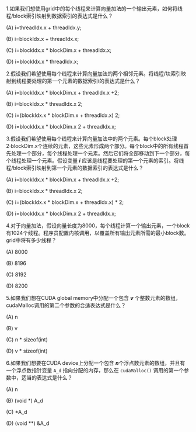 1.如果我们想使用grid中的每个线程来计算向量加法的一个输出元素，如何将线程/block索引映射到数据索引的表达式是什么？

(A) i=threadIdx.x + threadIdx.y;

(B) i=blockIdx.x + threadIdx.x;

(C) i=blockIdx.x * blockDim.x + threadIdx.x;

(D) i=blockIdx.x * threadIdx.x;



2.假设我们希望使用每个线程来计算向量加法的两个相邻元素。将线程/块索引映射到线程要处理的第一个元素的数据索引i的表达式是什么？

(A) i=blockIdx.x * blockDim.x + threadIdx.x +2;

(B) i=blockIdx.x * threadIdx.x 2;

(C) i=(blockIdx.x * blockDim.x + threadIdx.x) 2;

(D) i=blockIdx.x * blockDim.x 2 + threadIdx.x;



3.假设我们希望使用每个线程来计算向量加法中的两个元素。每个block处理 2⋅blockDim.x个连续的元素，这些元素形成两个部分。每个block中的所有线程首先处理一个部分，每个线程处理一个元素。然后它们将全部移动到下一个部分，每个线程处理一个元素。假设变量 ***i*** 应该是线程要处理的第一个元素的索引。将线程/block索引映射到第一个元素的数据索引的表达式是什么？

(A) i=blockIdx.x * blockDim.x + threadIdx.x +2;

(B) i=blockIdx.x * threadIdx.x 2;

(C) i=(blockIdx.x * blockDim.x + threadIdx.x) * 2;

(D) i=blockIdx.x * blockDim.x 2 + threadIdx.x;



4.对于向量加法，假设向量长度为8000，每个线程计算一个输出元素，一个block有1024个线程。程序员配置内核调用，以覆盖所有输出元素所需的最小block数。grid中将有多少线程？

(A) 8000

(B) 8196

(C) 8192

(D) 8200



5.如果我们想在CUDA global memory中分配一个包含 ***v*** 个整数元素的数组，cudaMalloc调用的第二个参数的合适表达式是什么？

(A) n

(B) v

(C) n * sizeof(int)

(D) v * sizeof(int)



6.如果我们想要在CUDA device上分配一个包含 ***n***个浮点数元素的数组，并且有一个浮点数指针变量 `A_d` 指向分配的内存，那么在 `cudaMalloc()` 调用的第一个参数中，适当的表达式是什么？

(A) n

(B) (void  *) A_d

(C)  *A_d

(D) (void  **) &A_d